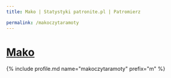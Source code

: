 ```yaml
---
title: Mako | Statystyki patronite.pl | Patromierz

permalink: /makoczytaramoty
---
```


# [Mako](https://patronite.pl/makoczytaramoty)

{% include profile.md name="makoczytaramoty" prefix="m" %}
